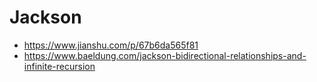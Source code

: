 # Jackson
* https://www.jianshu.com/p/67b6da565f81
* https://www.baeldung.com/jackson-bidirectional-relationships-and-infinite-recursion